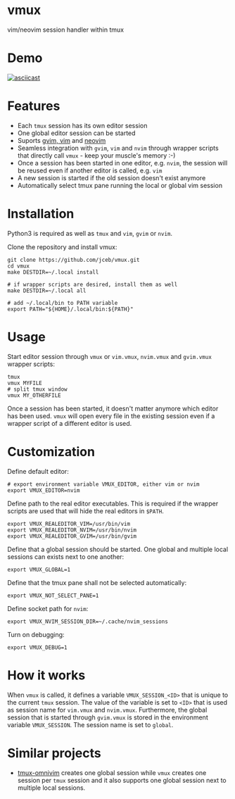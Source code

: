 # vmux
vim/neovim session handler within tmux

# Demo

[![asciicast](https://asciinema.org/a/46634.png)](https://asciinema.org/a/46634)

# Features

* Each `tmux` session has its own editor session
* One global editor session can be started
* Suports [gvim, vim](http://vim.org/) and [neovim](http://neovim.org/)
* Seamless integration with `gvim`, `vim` and `nvim` through wrapper scripts
  that directly call `vmux` - keep your muscle's memory :-)
* Once a session has been started in one editor, e.g. `nvim`, the session will
  be reused even if another editor is called, e.g. `vim`
* A new session is started if the old session doesn't exist anymore
* Automatically select tmux pane running the local or global vim session

# Installation

Python3 is required as well as `tmux` and `vim`, `gvim` or `nvim`.

Clone the repository and install vmux:

    git clone https://github.com/jceb/vmux.git
    cd vmux
    make DESTDIR=~/.local install

    # if wrapper scripts are desired, install them as well
    make DESTDIR=~/.local all

    # add ~/.local/bin to PATH variable
    export PATH="${HOME}/.local/bin:${PATH}"

# Usage

Start editor session through `vmux` or `vim.vmux`, `nvim.vmux` and `gvim.vmux`
wrapper scripts:

    tmux
    vmux MYFILE
    # split tmux window
    vmux MY_OTHERFILE

Once a session has been started, it doesn't matter anymore which editor has been
used.  `vmux` will open every file in the existing session even if a wrapper
script of a different editor is used.

# Customization

Define default editor:

    # export environment variable VMUX_EDITOR, either vim or nvim
    export VMUX_EDITOR=nvim

Define path to the real editor executables.  This is required if the wrapper
scripts are used that will hide the real editors in `$PATH`.

    export VMUX_REALEDITOR_VIM=/usr/bin/vim
    export VMUX_REALEDITOR_NVIM=/usr/bin/nvim
    export VMUX_REALEDITOR_GVIM=/usr/bin/gvim

Define that a global session should be started.  One global and multiple local
sessions can exists next to one another:

    export VMUX_GLOBAL=1

Define that the tmux pane shall not be selected automatically:

    export VMUX_NOT_SELECT_PANE=1

Define socket path for `nvim`:

    export VMUX_NVIM_SESSION_DIR=~/.cache/nvim_sessions

Turn on debugging:

    export VMUX_DEBUG=1

# How it works

When `vmux` is called, it defines a variable `VMUX_SESSION_<ID>` that is unique
to the current `tmux` session.  The value of the variable is set to `<ID>` that
is used as session name for `vim.vmux` and `nvim.vmux`.  Furthermore, the global
session that is started through `gvim.vmux` is stored in the environment
variable `VMUX_SESSION`.  The session name is set to `global`.

# Similar projects

* [tmux-omnivim](https://github.com/andy-lang/tmux-omnivim) creates one global
  session while `vmux` creates one session per `tmux` session and it also
  supports one global session next to multiple local sessions.
